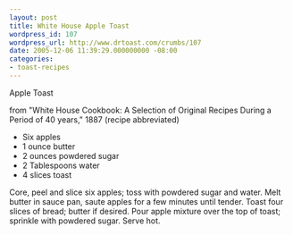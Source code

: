 ```yaml
---
layout: post
title: White House Apple Toast
wordpress_id: 107
wordpress_url: http://www.drtoast.com/crumbs/107
date: 2005-12-06 11:39:29.000000000 -08:00
categories:
- toast-recipes
---
```

Apple Toast

from "White House Cookbook: A Selection of Original Recipes During a Period of 40 years," 1887 (recipe abbreviated)

* Six apples
* 1 ounce butter
* 2 ounces powdered sugar
* 2 Tablespoons water
* 4 slices toast

Core, peel and slice six apples; toss with powdered sugar and water. Melt butter in sauce pan, saute apples for a few minutes until tender. Toast four slices of bread; butter if desired. Pour apple mixture over the top of toast; sprinkle with powdered sugar. Serve hot.
